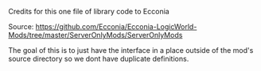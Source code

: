 Credits for this one file of library code to Ecconia

Source: https://github.com/Ecconia/Ecconia-LogicWorld-Mods/tree/master/ServerOnlyMods/ServerOnlyMods

The goal of this is to just have the interface in a place outside of the mod's source directory so we dont have duplicate definitions.

